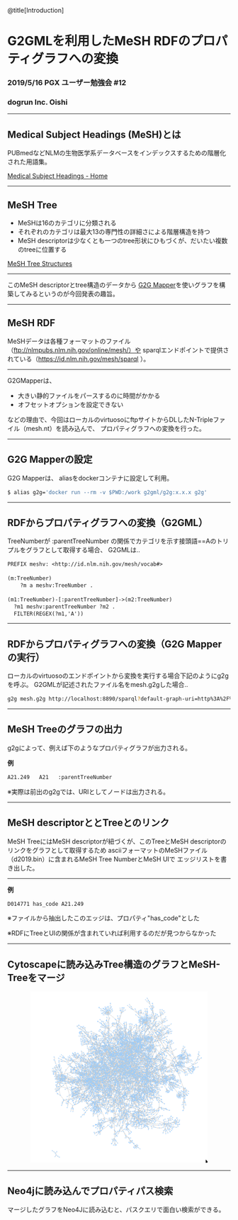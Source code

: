 @title[Introduction]
# G2GMLを利用したMeSH RDFのプロパティグラフへの変換

### 2019/5/16 PGX ユーザー勉強会 #12

### dogrun Inc. Oishi

---
## Medical Subject Headings (MeSH)とは

PUBmedなどNLMの生物医学系データベースをインデックスするための階層化された用語集。

[Medical Subject Headings - Home](https://www.nlm.nih.gov/mesh/meshhome.html)

---
## MeSH Tree

- MeSHは16のカテゴリに分類される
- それぞれのカテゴリは最大13の専門性の詳細さによる階層構造を持つ
- MeSH descriptorは少なくとも一つのtree形状にひもづくが、だいたい複数のtreeに位置する

[MeSH Tree Structures](https://www.nlm.nih.gov/mesh/intro_trees.html)

---

このMeSH descriptorとtree構造のデータから
[G2G Mapper](https://g2gml.readthedocs.io/en/latest/contents/g2gml.html)を使いグラフを構築してみるというのが今回発表の趣旨。

---
## MeSH RDF

MeSHデータは各種フォーマットのファイル（ftp://nlmpubs.nlm.nih.gov/online/mesh/）や
sparqlエンドポイントで提供されている（https://id.nlm.nih.gov/mesh/sparql ）。

---

G2GMapperは、

- 大きい静的ファイルをパースするのに時間がかかる
- オフセットオプションを設定できない

などの理由で、今回はローカルのvirtuosoにftpサイトからDLしたN-Tripleファイル（mesh.nt）を読み込んで、
プロパティグラフへの変換を行った。

---
## G2G Mapperの設定

G2G Mapperは、
aliasをdockerコンテナに設定して利用。

```bash
$ alias g2g='docker run --rm -v $PWD:/work g2gml/g2g:x.x.x g2g'
```




---
## RDFからプロパティグラフへの変換（G2GML）

TreeNumberが :parentTreeNumber の関係でカテゴリを示す接頭語==Aのトリプルをグラフとして取得する場合、
G2GMLは‥

```sparql
PREFIX meshv: <http://id.nlm.nih.gov/mesh/vocab#>

(m:TreeNumber)
    ?m a meshv:TreeNumber .

(m1:TreeNumber)-[:parentTreeNumber]->(m2:TreeNumber)
  ?m1 meshv:parentTreeNumber ?m2 .
  FILTER(REGEX(?m1,'A'))
```

---
## RDFからプロパティグラフへの変換（G2G Mapperの実行）

ローカルのvirtuosoのエンドポイントから変換を実行する場合下記のようにg2gを呼ぶ。
G2GMLが記述されたファイル名をmesh.g2gした場合‥

```bash
g2g mesh.g2g http://localhost:8890/sparql?default-graph-uri=http%3A%2F%2Flocalhost%3A8890%2FDAV
```


---
## MeSH Treeのグラフの出力

g2gによって、例えば下のようなプロパティグラフが出力される。

**例**
```bash
A21.249   A21   :parentTreeNumber
```

※実際は前出のg2gでは、URIとしてノードは出力される。


---
## MeSH descriptorととTreeとのリンク

MeSH TreeにはMeSH descriptorが紐づくが、このTreeとMeSH descriptorのリンクをグラフとして取得するため
asciiフォーマットのMeSHファイル（d2019.bin）に含まれるMeSH Tree NumberとMeSH UIで
エッジリストを書き出した。

---

**例**
```bash
D014771 has_code A21.249
```

※ファイルから抽出したこのエッジは、プロパティ"has_code"とした

※RDFにTreeとUIの関係が含まれていれば利用するのだが見つからなかった

---
## Cytoscapeに読み込みTree構造のグラフとMeSH-Treeをマージ

<center><img src="https://github.com/dogrunjp/presentation/blob/master/images/mesh_descriptor_and_tree_network.png?raw=true" width=400></center>


---
## Neo4jに読み込んでプロパティパス検索

マージしたグラフをNeo4Jに読み込むと、パスクエリで面白い検索ができる。


